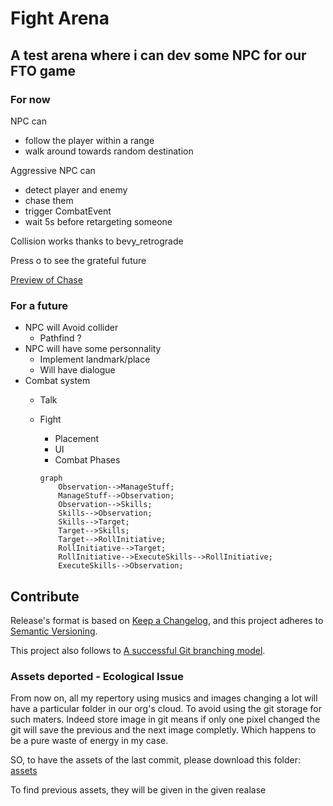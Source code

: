# Fight Arena

## A test arena where i can dev some NPC for our FTO game

### For now

NPC can

- follow the player within a range
- walk around towards random destination

Aggressive NPC can

- detect player and enemy
- chase them
- trigger CombatEvent
- wait 5s before retargeting someone

Collision works thanks to bevy_retrograde

Press o to see the grateful future


[Preview of Chase](https://user-images.githubusercontent.com/73140258/198221963-00eaaa8c-6ab9-4142-8519-d4124fc5dd82.mp4)


### For a future

- NPC will Avoid collider
  - Pathfind ?
- NPC will have some personnality
  - Implement landmark/place
  - Will have dialogue
- Combat system
  - Talk
  - Fight
    - Placement
    - UI
    - Combat Phases

    ```mermaid
    graph
        Observation-->ManageStuff;
        ManageStuff-->Observation;
        Observation-->Skills;
        Skills-->Observation;
        Skills-->Target;
        Target-->Skills;
        Target-->RollInitiative;
        RollInitiative-->Target;
        RollInitiative-->ExecuteSkills-->RollInitiative;
        ExecuteSkills-->Observation;
    ```

## Contribute

Release's format is based on [Keep a Changelog](https://keepachangelog.com/en/1.0.0/),
and this project adheres to [Semantic Versioning](https://semver.org/spec/v2.0.0.html).

This project also follows to [A successful Git branching model](https://nvie.com/posts/a-successful-git-branching-model/).

### Assets deported - Ecological Issue

From now on, all my repertory using musics and images changing a lot will have a particular folder in our org's cloud.
To avoid using the git storage for such maters.
Indeed store image in git means if only one pixel changed the git will save the previous and the next image completly.
Which happens to be a pure waste of energy in my case.

SO, to have the assets of the last commit, please download this folder:
[assets](https://drive.google.com/drive/folders/1jcYH7U0qzLvyE25JEkXixoA6EWw6KNN5?usp=share_link)

To find previous assets, they will be given in the given realase
